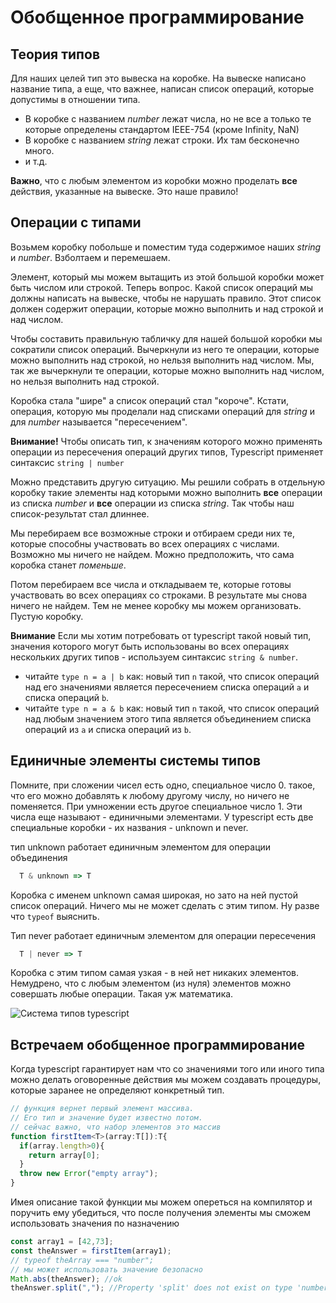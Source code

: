 # Обобщенное программирование

## Теория типов

Для наших целей тип это вывеска на коробке. На вывеске написано название типа, а еще, что важнее, написан список операций, которые допустимы в отношении типа.

* В коробке с названием *number* лежат числа, но не все а только те которые определены стандартом IEEE-754 (кроме Infinity, NaN)
* В коробке с названием *string* лежат строки. Их там бесконечно много.
* и т.д.

**Важно**, что с любым элементом из коробки можно проделать **все** действия, указанные на вывеске. Это наше правило!

## Операции с типами

Возьмем коробку побольше и поместим туда содержимое наших *string* и *number*. Взболтаем и перемешаем.

Элемент, который мы можем вытащить из этой большой коробки может быть числом или строкой. Теперь вопрос. Какой список операций мы должны написать на вывеске, чтобы не нарушать правило. Этот список должен содержит операции, которые можно выполнить и над строкой и над числом.  

Чтобы составить правильную табличку для нашей большой коробки мы сократили список операций. Вычеркнули из него те операции, которые можно выполнить над строкой, но нельзя выполнить над числом. Мы, так же вычеркнули те операции, которые можно выполнить над числом, но нельзя выполнить над строкой.

Коробка стала "шире" а список операций стал "короче". Кстати, операция, которую мы проделали над списками операций для *string* и для *number* называется "пересечением".

**Внимание!** Чтобы описать тип, к значениям которого можно применять операции из пересечения операций других типов, Typescript применяет синтаксис `string | number`

Можно представить другую ситуацию.  Мы решили собрать в отдельную коробку такие элементы над которыми можно выполнить **все** операции из списка *number* и **все** операции из списка *string*. Так чтобы наш список-результат стал длиннее.

Мы перебираем все возможные строки и отбираем среди них те, которые способны участвовать во всех операциях с числами. Возможно мы ничего не найдем.  Можно предположить, что сама коробка станет *поменьше*.

Потом перебираем все числа и откладываем те, которые готовы участвовать во всех операциях со строками. В результате мы снова ничего не найдем. Тем не менее коробку мы можем организовать. Пустую коробку.

**Внимание** Если мы хотим потребовать от typescript такой новый тип, значения которого могут быть использованы во всех операциях нескольких других типов - используем синтаксис `string & number`.

* читайте `type n = a | b` как: новый тип `n` такой, что список операций над его значениями является пересечением списка операций `a` и списка операций `b`.
* читайте `type n = a & b` как: новый тип `n` такой, что список операций над любым значением этого типа является объединением списка операций из `a` и списка операций из `b`.

## Единичные элементы системы типов

Помните, при сложении чисел есть одно, специальное число 0. такое, что его можно добавлять к любому другому числу, но ничего не поменяется. При умножении есть другое специальное число 1. Эти числа еще называют - единичными элементами. У typescript есть две специальные коробки - их названия - unknown и  never.

тип unknown работает единичным элементом для операции объединения

```typescript
  T & unknown => T
```

Коробка с именем unknown самая широкая, но зато на ней пустой список операций. Ничего мы не может сделать с этим типом. Ну разве что `typeof` выяснить.

Тип never работает единичным элементом для операции пересечения

```typescript
  T | never => T
```

Коробка с этим типом самая узкая - в ней нет никаких элементов. Немудрено, что с любым элементом (из нуля) элементов можно совершать любые операции. Такая уж математика.

![Система типов typescript]('assents/type-system.png')

## Встречаем обобщенное программирование

Когда typescript гарантирует нам что со значениями того или иного типа можно делать оговоренные действия мы можем создавать процедуры, которые заранее не определяют конкретный тип.

```typescript
// функция вернет первый элемент массива. 
// Его тип и значение будет известно потом. 
// сейчас важно, что набор элементов это массив
function firstItem<T>(array:T[]):T{
  if(array.length>0){
    return array[0];
  }
  throw new Error("empty array");
}
```

Имея описание такой функции мы можем опереться на компилятор и поручить ему убедиться, что после получения элементы мы сможем использовать значения по назначению

```typescript
const array1 = [42,73];
const theAnswer = firstItem(array1);
// typeof theArray === "number";
// мы может использовать значение безопасно
Math.abs(theAnswer); //ok
theAnswer.split(","); //Property 'split' does not exist on type 'number'.(2339)

```
